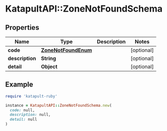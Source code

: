 # KatapultAPI::ZoneNotFoundSchema

## Properties

| Name | Type | Description | Notes |
| ---- | ---- | ----------- | ----- |
| **code** | [**ZoneNotFoundEnum**](ZoneNotFoundEnum.md) |  | [optional] |
| **description** | **String** |  | [optional] |
| **detail** | **Object** |  | [optional] |

## Example

```ruby
require 'katapult-ruby'

instance = KatapultAPI::ZoneNotFoundSchema.new(
  code: null,
  description: null,
  detail: null
)
```

